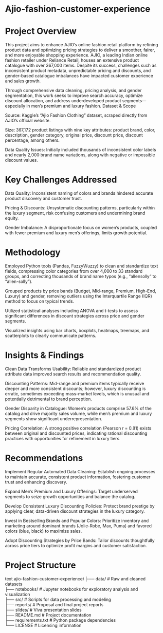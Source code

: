 # Ajio-fashion-customer-experience

# Project Overview

This project aims to enhance AJIO’s online fashion retail platform by refining product data and optimizing pricing strategies to deliver a smoother, fairer, and more enjoyable shopping experience. AJIO, a leading Indian online fashion retailer under Reliance Retail, houses an extensive product catalogue with over 367,000 items. Despite its success, challenges such as inconsistent product metadata, unpredictable pricing and discounts, and gender-based catalogue imbalances have impacted customer experience and sales growth.

Through comprehensive data cleaning, pricing analysis, and gender segmentation, this work seeks to improve search accuracy, optimize discount allocation, and address underdeveloped product segments—especially in men’s premium and luxury fashion.
Dataset & Scope

  Source: Kaggle’s “Ajio Fashion Clothing” dataset, scraped directly from AJIO’s official website.

  Size: 367,172 product listings with nine key attributes: product brand, color, description, gender category, original price, discount price, discount percentage,   among others.

  Data Quality Issues: Initially included thousands of inconsistent color labels and nearly 2,000 brand name variations, along with negative or impossible discount values.

# Key Challenges Addressed

  Data Quality: Inconsistent naming of colors and brands hindered accurate product discovery and customer trust.

  Pricing & Discounts: Unsystematic discounting patterns, particularly within the luxury segment, risk confusing customers and undermining brand equity.

  Gender Imbalance: A disproportionate focus on women’s products, coupled with fewer premium and luxury men’s offerings, limits growth potential.

# Methodology

  Employed Python tools (Pandas, FuzzyWuzzy) to clean and standardize text fields, compressing color categories from over 4,000 to 33 standard groups, and correcting thousands of brand name typos (e.g., “allensolly” to “allen-solly”).

  Grouped products by price bands (Budget, Mid-range, Premium, High-End, Luxury) and gender, removing outliers using the Interquartile Range (IQR) method to focus on typical trends.

  Utilized statistical analyses including ANOVA and t-tests to assess significant differences in discount strategies across price and gender segments.

  Visualized insights using bar charts, boxplots, heatmaps, treemaps, and scatterplots to clearly communicate patterns.

# Insights & Findings

  Clean Data Transforms Usability: Reliable and standardized product attribute data improved search results and recommendation quality.

  Discounting Patterns: Mid-range and premium items typically receive deeper and more consistent discounts; however, luxury discounting is erratic, sometimes exceeding mass-market levels, which is unusual and potentially detrimental to brand perception.

  Gender Disparity in Catalogue: Women’s products comprise 57.6% of the catalog and drive majority sales volume, while men’s premium and luxury segments show significant underrepresentation.

  Pricing Correlation: A strong positive correlation (Pearson r = 0.81) exists between original and discounted prices, indicating rational discounting practices with opportunities for refinement in luxury tiers.

# Recommendations

  Implement Regular Automated Data Cleaning: Establish ongoing processes to maintain accurate, consistent product information, fostering customer trust and enhancing discovery.

  Expand Men’s Premium and Luxury Offerings: Target underserved segments to seize growth opportunities and balance the catalog.

  Develop Consistent Luxury Discounting Policies: Protect brand prestige by applying clear, data-driven discount strategies in the luxury category.

  Invest in Bestselling Brands and Popular Colors: Prioritize inventory and marketing around dominant brands (Jolie-Robe, Max, Puma) and favored colors (blue, black) to maximize sales.

  Adopt Discounting Strategies by Price Bands: Tailor discounts thoughtfully across price tiers to optimize profit margins and customer satisfaction.

# Project Structure

text
ajio-fashion-customer-experience/
├── data/                 # Raw and cleaned datasets  
├── notebooks/            # Jupyter notebooks for exploratory analysis and visualization  
├── src/                  # Scripts for data processing and modeling  
├── reports/              # Proposal and final project reports  
├── slides/               # Viva presentation slides  
├── README.md             # Project documentation  
├── requirements.txt      # Python package dependencies  
└── LICENSE               # Licensing information  
